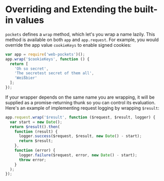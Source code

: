 # Overriding and Extending the built-in values

`pockets` defines a `wrap` method, which let's you wrap a name lazily. This method is available on both `app` and `app.request`. For example, you would override the app value `cookieKeys` to enable signed cookies:

```javascript
var app = require('web-pockets')();
app.wrap('$cookieKeys', function () {
  return [
    'Oh so secret',
    'The secretest secret of them all',
    'Weißbier'
  ];
});
```

If your wrapper depends on the same name you are wrapping, it will be supplied as a promise-returning thunk so you can control its evaluation. Here's an example of implementing request logging by wrapping `$result`:

```javascript
app.request.wrap('$result', function ($request, $result, logger) {
  var start = new Date();
  return $result().then(
    function (result) {
      logger.success($request, $result, new Date() - start);
      return $result;
    }, 
    function (error) {
      logger.failure($request, error, new Date() - start);
      throw error;
    }
  );
});
```
